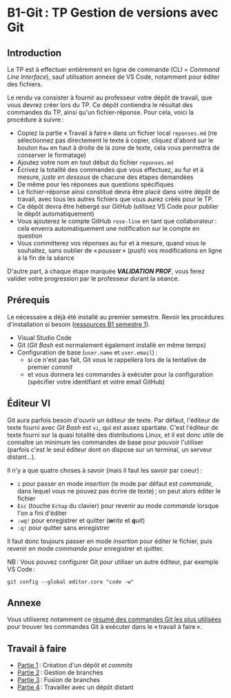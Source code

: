 # B1-Git : TP Gestion de versions avec Git

## Introduction

Le TP est à effectuer entièrement en ligne de commande (CLI = _Command Line Interface_), sauf utilisation annexe de VS Code, notamment pour éditer des fichiers.

Le rendu va consister à fournir au professeur votre dépôt de travail, que vous devrez créer lors du TP. Ce dépôt contiendra le résultat des commandes du TP, ainsi qu'un fichier-réponse. Pour cela, voici la procédure à suivre :

- Copiez la partie « Travail à faire » dans un fichier local `reponses.md` (ne sélectionnez pas directement le texte à copier, cliquez d'abord sur le bouton `Raw` en haut à droite de la zone de texte, cela vous permettra de conserver le formatage)
- Ajoutez votre nom en tout début du fichier `reponses.md`
- Écrivez la totalité des commandes que vous effectuez, au fur et à mesure, _juste en dessous_ de chacune des étapes demandées
- De même pour les réponses aux questions spécifiques
- Le fichier-réponse ainsi constitué devra être placé dans votre dépôt de travail, avec tous les autres fichiers que vous aurez créés pour le TP.
- Ce dépôt devra être hébergé sur GitHub (utilisez VS Code pour publier le dépôt automatiquement)
- Vous ajouterez le compte GitHub `rose-line` en tant que collaborateur : cela enverra automatiquement une notification sur le compte en question
- Vous committerez vos réponses au fur et à mesure, quand vous le souhaitez, sans oublier de « pousser » (_push_) vos modifications en ligne à la fin de la séance

D'autre part, à chaque étape marquée **_VALIDATION PROF_**, vous ferez valider votre progression par le professeur durant la séance.

## Prérequis

Le nécessaire a déjà été installé au premier semestre. Revoir les procédures d'installation si besoin ([ressources B1 semestre 1](../s1.md)).

- Visual Studio Code
- Git (_Git Bash_ est normalement également installé en même temps)
- Configuration de base (`user.name` et `user.email`) :
  - si ce n'est pas fait, Git vous le rappellera lors de la tentative de premier _commit_
  - et vous donnera les commandes à exécuter pour la configuration (spécifier votre identifiant et votre email GitHub)

## Éditeur VI

Git aura parfois besoin d'ouvrir un éditeur de texte. Par défaut, l'éditeur de texte fourni avec _Git Bash_ est `vi`, qui est assez spartiate. C'est l'éditeur de texte fourni sur la quasi totalité des distributions Linux, et il est donc utile de connaître un minimum les commandes de base pour pouvoir l'utiliser (parfois c'est le seul éditeur dont on dispose sur un terminal, un serveur distant...).

Il n'y a que quatre choses à savoir (mais il faut les savoir par coeur) :

- `i` pour passer en mode _insertion_ (le mode par défaut est _commande_, dans lequel vous ne pouvez pas écrire de texte) ; on peut alors éditer le fichier
- `Esc` (touche `Echap` du clavier) pour revenir au mode _commande_ lorsque l'on a fini d'éditer
- `:wq!` pour enregistrer et quitter (_**w**rite_ et _**q**uit_)
- `:q!` pour quitter sans enregistrer

Il faut donc toujours passer en mode _insertion_ pour éditer le fichier, puis revenir en mode _commande_ pour enregistrer et quitter.

NB : Vous pouvez configurer Git pour utiliser un autre éditeur, par exemple VS Code :

```
git config --global editor.core "code -w"
```

## Annexe

Vous utiliserez notamment ce [résumé des commandes Git les plus utilisées](commandes_git.md) pour trouver les commandes Git à exécuter dans le « travail à faire ».

## Travail à faire

- [Partie 1](part01.md) : Création d'un dépôt et _commits_
- [Partie 2](part02.md) : Gestion de branches
- [Partie 3](part03.md) : Fusion de branches
- [Partie 4](part04.md) : Travailler avec un dépôt distant
